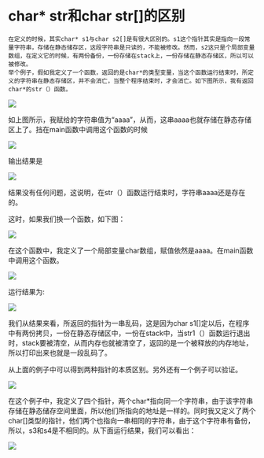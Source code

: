 # char* str和char str[]的区别


    在定义的时候，其实char* s1与char s2[]是有很大区别的。s1这个指针其实是指向一段常量字符串，存储在静态储存区，这段字符串是只读的，不能被修改。然而，s2这只是个局部变量数组，在定义它的时候，有两份备份，一份存储在stack上，一份存储在静态存储区，所以可以被修改。
    举个例子，假如我定义了一个函数，返回的是char*的类型变量，当这个函数运行结束时，所定义的字符串在静态存储区，并不会消亡，当整个程序结束时，才会消亡。如下图所示，我有返回char*的str（）函数。

![](http://img.my.csdn.net/uploads/201301/31/1359562868_8316.jpg)

  如上图所示，我赋给的字符串值为“aaaa”，从而，这串aaaa也就存储在静态存储区上了。挡在main函数中调用这个函数的时候

![](http://img.my.csdn.net/uploads/201301/31/1359563194_1794.jpg)

输出结果是

![](http://img.my.csdn.net/uploads/201301/31/1359563539_3506.jpg)

结果没有任何问题，这说明，在str（）函数运行结束时，字符串aaaa还是存在的。

这时，如果我们换一个函数，如下图：

![](http://img.my.csdn.net/uploads/201301/31/1359563717_2463.jpg)

在这个函数中，我定义了一个局部变量char数组，赋值依然是aaaa。在main函数中调用这个函数。

![](http://img.my.csdn.net/uploads/201301/31/1359563935_7331.jpg)

运行结果为:

![](http://img.my.csdn.net/uploads/201301/31/1359564001_2443.jpg)

我们从结果来看，所返回的指针为一串乱码，这是因为char s1[]定以后，在程序中有两份拷贝，一份在静态存储区中，一份在stack中，当str1（）函数运行退出时，stack要被清空，从而内存也就被清空了，返回的是一个被释放的内存地址，所以打印出来也就是一段乱码了。

从上面的例子中可以得到两种指针的本质区别。另外还有一个例子可以验证。

![](http://img.my.csdn.net/uploads/201301/31/1359564608_5012.jpg)

在这个例子中，我定义了四个指针，两个char*指向同一个字符串，由于该字符串存储在静态储存空间里面，所以他们所指向的地址是一样的。同时我又定义了两个char[]类型的指针，他们两个也指向一串相同的字符串，由于这个字符串有备份，所以，s3和s4是不相同的。从下面运行结果，我们可以看出：

![](http://img.my.csdn.net/uploads/201301/31/1359564804_9045.jpg)
